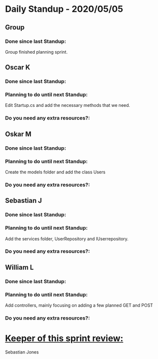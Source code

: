 # Daily Standup - 2020/05/05

## Group

### Done since last Standup:

Group finished planning sprint. 



## Oscar K

### Done since last Standup:



### Planning to do until next Standup:

Edit Startup.cs and add the necessary methods that we need. 



### Do you need any extra resources?:



## Oskar M

### Done since last Standup:



### Planning to do until next Standup:

Create the models folder and add the class Users 

### Do you need any extra resources?:



## Sebastian J

### Done since last Standup:



### Planning to do until next Standup:

Add the services folder, UserRepository and IUserrepository. 

### Do you need any extra resources?:



## William L

### Done since last Standup:



### Planning to do until next Standup:

Add controllers, mainly focusing on adding a few planned GET and POST

### Do you need any extra resources?:



# **<u>Keeper of this sprint review:</u>**

Sebastian Jones

